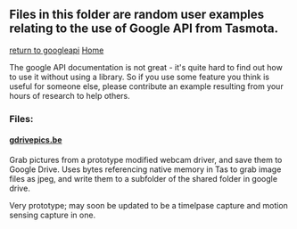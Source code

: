 ## Files in this folder are random user examples relating to the use of Google API from Tasmota.

[return to googleapi](../README.md)
[Home](../../README.md)

The google API documentation is not great - it's quite hard to find out how to use it without using a library.  So if you use some feature you think is useful for someone else, please contribute an example resulting from your hours of research to help others.

### Files:

#### [gdrivepics.be](./gdrivepics.be)

Grab pictures from a prototype modified webcam driver, and save them to Google Drive.  Uses bytes referencing native memory in Tas to grab image files as jpeg, and write them to a subfolder of the shared folder in google drive.

Very prototype; may soon be updated to be a timelpase capture and  motion sensing capture in one.
